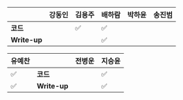 |              | 강동인 | 김용주 | 배하람 | 박하윤 | 송진범 |
| ------------ | ------ | ------ | ----------------- | ------ | ------ |
| **코드**     || :white_check_mark: |:white_check_mark:|        |        |
| **Write-up** ||  |:white_check_mark:|        |        |

| 유예찬 |              | 전병운 | 지승윤 |
| ------ | ------------ | ------ | ------ |
|:white_check_mark:| **코드**     |  |:white_check_mark: |
|:white_check_mark:| **Write-up** |      | :white_check_mark:  |

